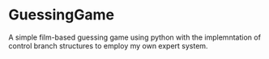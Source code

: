# GuessingGame
A simple film-based guessing game using python with the implemntation of control branch structures to employ my own expert system.
